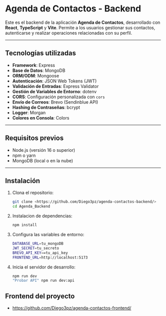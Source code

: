 # Agenda de Contactos - Backend

Este es el backend de la aplicación **Agenda de Contactos**, desarrollado con **React**, **TypeScript** y **Vite**. Permite a los usuarios gestionar sus contactos, autenticarse y realizar operaciones relacionadas con su perfil.

---

## **Tecnologías utilizadas**

- **Framework**: Express
- **Base de Datos**: MongoDB
- **ORM/ODM**: Mongoose
- **Autenticación**: JSON Web Tokens (JWT)
- **Validación de Entradas**: Express Validator
- **Gestión de Variables de Entorno**: dotenv
- **CORS**: Configuración personalizada con `cors`
- **Envío de Correos**: Brevo (Sendinblue API)
- **Hashing de Contraseñas**: bcrypt
- **Logger**: Morgan
- **Colores en Consola**: Colors


---

## **Requisitos previos**

- Node.js (versión 16 o superior)
- npm o yarn
- MongoDB (local o en la nube)

---

## **Instalación**

1. Clona el repositorio:
   ```bash
   git clone <https://github.com/Diego3pz/agenda-contactos-backend/>
   cd Agenda_Backend
    ```
2. Instalacion de dependencias:
   ```bash
   npm install
    ```
3. Configura las variables de entorno:
   ```bash
   DATABASE_URL=tu_mongoDB
   JWT_SECRET=tu_secreto
   BREVO_API_KEY==tu_api_key
   FRONTEND_URL=http://localhost:5173
    ```
4. Inicia el servidor de desarrollo:
   ```bash
   npm run dev
   "Probar API" npm run dev:api
    ```
## **Frontend del proyecto**
- https://github.com/Diego3pz/agenda-contactos-frontend/
